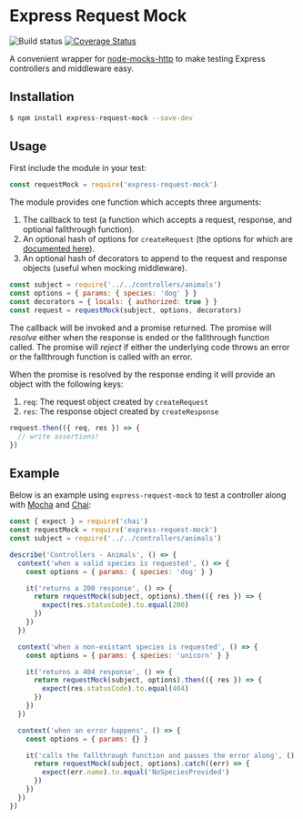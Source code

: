 # Express Request Mock

![Build status](https://api.travis-ci.org/i-like-robots/express-request-mock.png) [![Coverage Status](https://coveralls.io/repos/github/i-like-robots/express-request-mock/badge.svg?branch=master)](https://coveralls.io/github/i-like-robots/express-request-mock)

A convenient wrapper for [node-mocks-http][1] to make testing Express controllers and middleware easy.


## Installation

```sh
$ npm install express-request-mock --save-dev
```

## Usage

First include the module in your test:

```js
const requestMock = require('express-request-mock')
```

The module provides one function which accepts three arguments:

1. The callback to test (a function which accepts a request, response, and optional fallthrough function).
2. An optional hash of options for `createRequest` (the options for which are [documented here][2]).
3. An optional hash of decorators to append to the request and response objects (useful when mocking middleware).

```js
const subject = require('../../controllers/animals')
const options = { params: { species: 'dog' } }
const decorators = { locals: { authorized: true } }
const request = requestMock(subject, options, decorators)
```

The callback will be invoked and a promise returned. The promise will _resolve_ either when the response is ended or the fallthrough function called. The promise will _reject_ if either the underlying code throws an error or the fallthrough function is called with an error.

When the promise is resolved by the response ending it will provide an object with the following keys:

1. `req`: The request object created by `createRequest`
2. `res`: The response object created by `createResponse`

```js
request.then(({ req, res }) => {
  // write assertions!
})
```

## Example

Below is an example using `express-request-mock` to test a controller along with [Mocha][4] and [Chai][5]:

```js
const { expect } = require('chai')
const requestMock = require('express-request-mock')
const subject = require('../../controllers/animals')

describe('Controllers - Animals', () => {
  context('when a valid species is requested', () => {
    const options = { params: { species: 'dog' } }

    it('returns a 200 response', () => {
      return requestMock(subject, options).then(({ res }) => {
        expect(res.statusCode).to.equal(200)
      })
    })
  })

  context('when a non-existant species is requested', () => {
    const options = { params: { species: 'unicorn' } }

    it('returns a 404 response', () => {
      return requestMock(subject, options).then(({ res }) => {
        expect(res.statusCode).to.equal(404)
      })
    })
  })

  context('when an error happens', () => {
    const options = { params: {} }

    it('calls the fallthrough function and passes the error along', () => {
      return requestMock(subject, options).catch((err) => {
        expect(err.name).to.equal('NoSpeciesProvided')
      })
    })
  })
})
```

[1]: https://github.com/howardabrams/node-mocks-http
[2]: https://github.com/howardabrams/node-mocks-http#createrequest
[3]: http://sinonjs.org/
[4]: https://mochajs.org/
[5]: http://chaijs.com/
